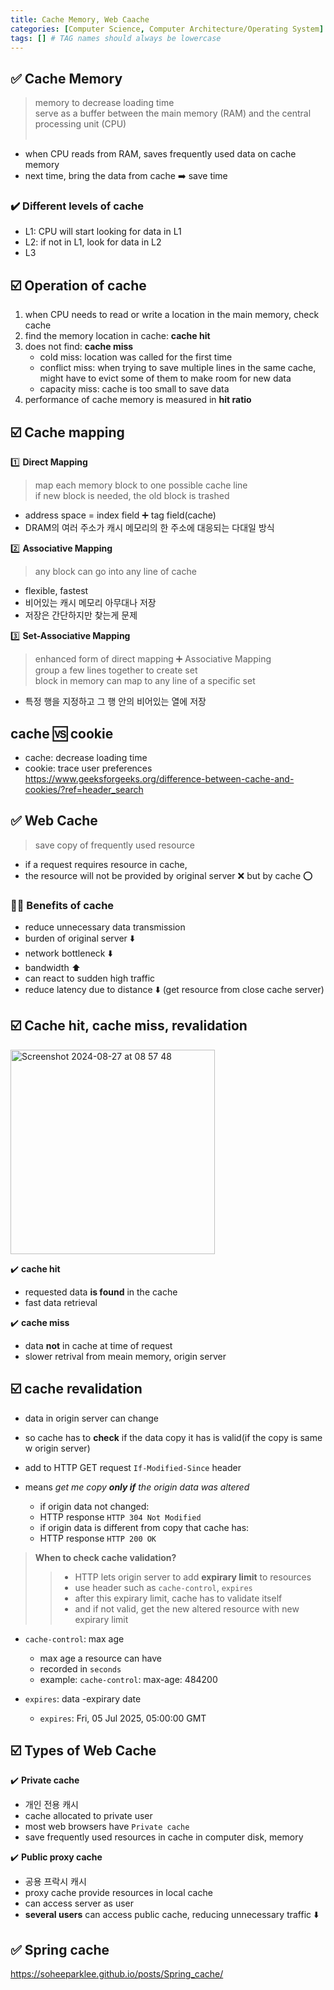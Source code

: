 ```yaml
---
title: Cache Memory, Web Caache
categories: [Computer Science, Computer Architecture/Operating System]
tags: [] # TAG names should always be lowercase
---
```


## ✅ Cache Memory

> memory to decrease loading time <br>
> serve as a buffer between the main memory (RAM) and the central processing unit (CPU) <br> <br>

- when CPU reads from RAM, saves frequently used data on cache memory
- next time, bring the data from cache ➡️ save time

### ✔️ Different levels of cache

- L1: CPU will start looking for data in L1 <br>
- L2: if not in L1, look for data in L2 <br>
- L3 <br>

## ☑️ Operation of cache

1. when CPU needs to read or write a location in the main memory, check cache
2. find the memory location in cache: **cache hit**
3. does not find: **cache miss**
   - cold miss: location was called for the first time
   - conflict miss: when trying to save multiple lines in the same cache, might have to evict some of them to make room for new data
   - capacity miss: cache is too small to save data
4. performance of cache memory is measured in **hit ratio**

## ☑️ Cache mapping

1️⃣ **Direct Mapping**

> map each memory block to one possible cache line <br>
> if new block is needed, the old block is trashed <br>

- address space = index field ➕ tag field(cache)
- DRAM의 여러 주소가 캐시 메모리의 한 주소에 대응되는 다대일 방식

2️⃣ **Associative Mapping**

> any block can go into any line of cache <br>

- flexible, fastest
- 비어있는 캐시 메모리 아무대나 저장
- 저장은 간단하지만 찾는게 문제

3️⃣ **Set-Associative Mapping**

> enhanced form of direct mapping ➕ Associative Mapping <br>
> group a few lines together to create set<br>
> block in memory can map to any line of a specific set<br>

- 특정 행을 지정하고 그 행 안의 비어있는 열에 저장

## cache 🆚 cookie

- cache: decrease loading time <br>
- cookie: trace user preferences<br>
  <https://www.geeksforgeeks.org/difference-between-cache-and-cookies/?ref=header_search>

## ✅ Web Cache

> save copy of frequently used resource

- if a request requires resource in cache,
- the resource will not be provided by original server ❌ but by cache ⭕️

### 👍🏻 Benefits of cache

- reduce unnecessary data transmission
- burden of original server ⬇️
- network bottleneck ⬇️
- bandwidth ⬆️
- can react to sudden high traffic
- reduce latency due to distance ⬇️ (get resource from close cache server)

## ☑️ Cache hit, cache miss, revalidation

<img width="327" alt="Screenshot 2024-08-27 at 08 57 48" src="https://github.com/user-attachments/assets/7ad7701f-40b2-4f20-b2b5-b924b273613b">

✔️ **cache hit**

- requested data **is found** in the cache
- fast data retrieval

✔️ **cache miss**

- data **not** in cache at time of request
- slower retrival from meain memory, origin server

## ☑️ cache revalidation

- data in origin server can change
- so cache has to **check** if the data copy it has is valid(if the copy is same w origin server)

- add to HTTP GET request `If-Modified-Since` header
- means _get me copy **only if** the origin data was altered_
  - if origin data not changed:
  - HTTP response `HTTP 304 Not Modified`
  - if origin data is different from copy that cache has:
  - HTTP response `HTTP 200 OK`

> **When to check cache validation?**
>
> > - HTTP lets origin server to add **expirary limit** to resources
> > - use header such as `cache-control`, `expires`
> > - after this expirary limit, cache has to validate itself
> > - and if not valid, get the new altered resource with new expirary limit

- `cache-control`: max age

  - max age a resource can have
  - recorded in `seconds`
  - example: `cache-control`: max-age: 484200

- `expires`: data
  -expirary date
  - `expires`: Fri, 05 Jul 2025, 05:00:00 GMT

## ☑️ Types of Web Cache

✔️ **Private cache**

- 개인 전용 캐시
- cache allocated to private user
- most web browsers have `Private cache`
- save frequently used resources in cache in computer disk, memory

✔️ **Public proxy cache**

- 공용 프락시 캐시
- proxy cache provide resources in local cache
- can access server as user
- **several users** can access public cache, reducing unnecessary traffic ⬇️

## ✅ Spring cache

<https://soheeparklee.github.io/posts/Spring_cache/>
